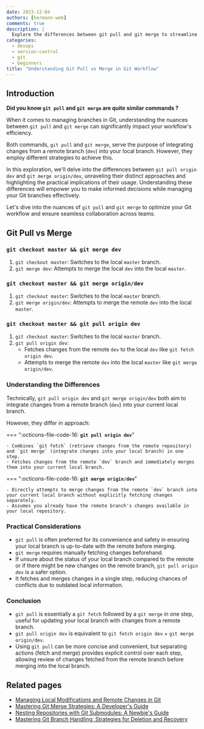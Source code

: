 ```yaml
---
date: 2023-12-04
authors: [hermann-web]
comments: true
description: |
  Explore the differences between git pull and git merge to streamline your Git workflow and manage branch integration effectively.
categories:
  - devops
  - version-control
  - git
  - beginners
title: "Understanding Git Pull vs Merge in Git Workflow"
---
```


## Introduction

__Did you know `git pull` and `git merge` are quite similar commands ?__

When it comes to managing branches in Git, understanding the nuances between `git pull` and `git merge` can significantly impact your workflow's efficiency.

Both commands, `git pull` and `git merge`, serve the purpose of integrating changes from a remote branch (`dev`) into your local branch. However, they employ different strategies to achieve this.

<!-- more -->

In this exploration, we'll delve into the differences between `git pull origin dev` and `git merge origin/dev`, unraveling their distinct approaches and highlighting the practical implications of their usage. Understanding these differences will empower you to make informed decisions while managing your Git branches effectively.

Let's dive into the nuances of `git pull` and `git merge` to optimize your Git workflow and ensure seamless collaboration across teams.

## Git Pull vs Merge

### `git checkout master && git merge dev`

1. `git checkout master`: Switches to the local `master` branch.
1. `git merge dev`: Attempts to merge the local `dev` into the local `master`.

### `git checkout master && git merge origin/dev`

1. `git checkout master`: Switches to the local `master` branch.
1. `git merge origin/dev`: Attempts to merge the remote `dev` into the local `master`.

### `git checkout master && git pull origin dev`

1. `git checkout master`: Switches to the local `master` branch.
1. `git pull origin dev`:
    - Fetches changes from the remote `dev` to the local `dev` like `git fetch origin dev`.
    - Attempts to merge the remote `dev` into the local `master` like `git merge origin/dev`.

### Understanding the Differences

Technically, `git pull origin dev` and `git merge origin/dev` both aim to integrate changes from a remote branch (`dev`) into your current local branch.

However, they differ in approach:

=== ":octicons-file-code-16: __`git pull origin dev`__"

    - Combines `git fetch` (retrieve changes from the remote repository) and `git merge` (integrate changes into your local branch) in one step.
    - Fetches changes from the remote `dev` branch and immediately merges them into your current local branch.

=== ":octicons-file-code-16: __`git merge origin/dev`__"

    - Directly attempts to merge changes from the remote `dev` branch into your current local branch without explicitly fetching changes separately.
    - Assumes you already have the remote branch's changes available in your local repository.
  
### Practical Considerations

- `git pull` is often preferred for its convenience and safety in ensuring your local branch is up-to-date with the remote before merging.
- `git merge` requires manually fetching changes beforehand.
- If unsure about the status of your local branch compared to the remote or if there might be new changes on the remote branch, `git pull origin dev` is a safer option.
- It fetches and merges changes in a single step, reducing chances of conflicts due to outdated local information.

### Conclusion

- `git pull` is essentially a `git fetch` followed by a `git merge` in one step, useful for updating your local branch with changes from a remote branch.
- `git pull origin dev` is equivalent to `git fetch origin dev` + `git merge origin/dev`.
- Using `git pull` can be more concise and convenient, but separating actions (fetch and merge) provides explicit control over each step, allowing review of changes fetched from the remote branch before merging into the local branch.

## Related pages

- [Managing Local Modifications and Remote Changes in Git](./pull-changes-with-conflicts.md)
- [Mastering Git Merge Strategies: A Developer's Guide](./sync-branches-with-conflicts.md)
- [Nesting Repositories with Git Submodules: A Newbie's Guide](./git-submodules.md)
- [Mastering Git Branch Handling: Strategies for Deletion and Recovery](./handling-branch-deletion.md)
